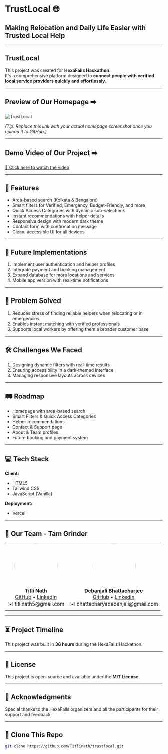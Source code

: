 # TrustLocal 🌐

## Making Relocation and Daily Life Easier with Trusted Local Help

---

## TrustLocal

This project was created for **HexaFalls Hackathon**.  
It's a comprehensive platform designed to **connect people with verified local service providers quickly and effortlessly**.

---

## Preview of Our Homepage ➡️

![TrustLocal](https://user-images.githubusercontent.com/your-screenshot-placeholder.png)

*(Tip: Replace this link with your actual homepage screenshot once you upload it to GitHub.)*

---

## Demo Video of Our Project ➡️

[🎥 Click here to watch the video](https://your-demo-video-link.com)

---

## 🌟 Features

- Area-based search (Kolkata & Bangalore)
- Smart filters for Verified, Emergency, Budget-Friendly, and more
- Quick Access Categories with dynamic sub-selections
- Instant recommendations with helper details
- Responsive design with modern dark theme
- Contact form with confirmation message
- Clean, accessible UI for all devices

---

## 🚀 Future Implementations

1. Implement user authentication and helper profiles
2. Integrate payment and booking management
3. Expand database for more locations and services
4. Mobile app version with real-time notifications

---

## 🎯 Problem Solved

1. Reduces stress of finding reliable helpers when relocating or in emergencies
2. Enables instant matching with verified professionals
3. Supports local workers by offering them a broader customer base

---

## 🛠 Challenges We Faced

1. Designing dynamic filters with real-time results
2. Ensuring accessibility in a dark-themed interface
3. Managing responsive layouts across devices

---

## 🛤 Roadmap

- Homepage with area-based search
- Smart Filters & Quick Access Categories
- Helper recommendations
- Contact & Support page
- About & Team profiles
- Future booking and payment system

---

## 💻 Tech Stack

**Client:**  
- HTML5  
- Tailwind CSS  
- JavaScript (Vanilla)

**Deployment:**  
- Vercel

---

## 👥 Our Team - Tam Grinder


<table>
  <tr>
    <td align="center">
      <img src="https://github.com/yourusername/yourrepo/blob/main/images/Titli.jpg?raw=true" width="140" style="border-radius:50%"><br/>
      <b>Titli Nath</b><br/>
      <a href="https://github.com/Titlinath">GitHub</a> • <a href="https://www.linkedin.com/in/titli-nath-a976b7249/">LinkedIn</a><br/>
      ✉️ titlinath5@gmail.com
    </td>
    <td align="center">
      <img src="https://github.com/yourusername/yourrepo/blob/main/images/Debanjali.jpg?raw=true" width="140" style="border-radius:50%"><br/>
      <b>Debanjali Bhattacharjee</b><br/>
      <a href="https://github.com/Debanjali1234">GitHub</a> • <a href="https://www.linkedin.com/in/debanjali-bhattacharjee-9a7397269/">LinkedIn</a><br/>
      ✉️ bhattacharyadebanjali@gmail.com
    </td>
  </tr>
</table>


---

## ⏳ Project Timeline

This project was built in **36 hours** during the HexaFalls Hackathon.

---

## 📄 License

This project is open-source and available under the **MIT License**.

---

## 🙏 Acknowledgments

Special thanks to the HexaFalls organizers and all the participants for their support and feedback.

---

## 📂 Clone This Repo

```bash
git clone https://github.com/Titlinath/trustlocal.git
